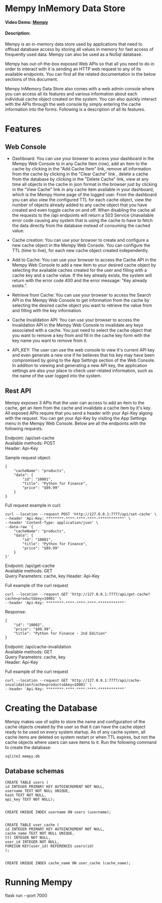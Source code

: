# Mempy InMemory Data Store
#### Video Demo:  [Mempy](https://www.youtube.com/watch?v=Oy6zvRpPX9g)
#### Description:
Mempy is an in-memory data store used by applications that need to offload database access by storing all values in memory for fast access of frequently used data. Mempy can also be used as a NoSql database.

Mempy has out-of-the-box exposed Web APIs so that all you need to do in order to interact with it is sending an HTTP web request to any of its available endpoints. You can find all the related documentation in the below sections of this document.

Mempy InMemory Data Store also comes with a web admin console where you can access all its features and various information about each individual cache object created on the system. You can also quickly interact with the APIs through the web console by simply entering the cache information into the forms. Following is a description of all its features.

# Features

## Web Console

- Dashboard: You can use your browser to access your dashboard in the Mempy Web Console to in any Cache Item (row), add an item to the cache by clicking in the "Add Cache Item" link, remove all information from the cache by clicking in the "Clear Cache" link , delete a cache from the database by clicking in the "Delete Cache" link, view at any time all objects in the cache in json format in the browser just by clicking in the "View Cache" link in any cache item available in your dashboard, which is the Mempy Home page of the logged user. From the dashboard you can also view the configured TTL for each cache object, view the number of objects already added to any cache object that you have created and even toggle cache on and off. When disabling the cache all the requests to the /api endpoints will return a 503 Service Unavailable error code causing any system that is using the cache to have to fetch the data directly from the database instead of consuming the cached value. 

- Cache creation: You can use your browser to create and configure a new cache object in the Mempy Web Console. You can configure the TTL (time to live), for each new cache object created independently.

- Add to Cache: You can use your browser to access the Cache API in the Mempy Web Console to add a new item to your desired cache object by selecting the available caches created for the user and filling with a cache key and a cache value. If the key already exists, the system will return with the error code 400 and the error message: "Key already exists.".

- Retrieve from Cache: You can use your browser to access the Search API in the Mempy Web Console to get information from the cache by selecting the desired cache object you want to retrieve the value from and filling with the key information. 

- Cache Invalidation API: You can use your browser to access the Invalidation API in the Mempy Web Console to invalidate any keys associated with a cache. You just need to select the cache object that you want to remove a key from and fill in the cache key form with the key name you want to remove from it.

- API_KEY: The user can use the web console to view it's current API key and even generate a new one if he believes that his key may have been compromised by going to the App Settings section of the Web Console. In addition to viewing and generating a new API key, the application settings are also your place to check user-related information, such as the name of the user logged into the system.
 

## Rest API

Mempy exposes 3 APIs that the user can access to add an item to the cache, get an item from the cache and invalidate a cache item by it's key. All exposed APIs require that you send a header with your Api-Key algong with the request. You can get your Api-Key by visiting the App Settings menu in the Mempy Web Console. Below are all the endpoints with the following requests.

Endpoint: /api/set-cache<br/>
Available methods: POST<br/>
Header: Api-Key<br/>

Sample request object:<br/>

```
{
    "cacheName": "products",
    "data": {
        "id": "10001",
        "title": "Python for Finance",
        "price": "$89.99"
    }
}
```

Full request example in curl: 

```
curl --location --request POST 'http://127.0.0.1:7777/api/set-cache' \
--header 'Api-Key: ********-****-****-****-************' \
--header 'Content-Type: application/json' \
--data-raw '{
    "cacheName": "products",
    "data": {
        "id": "10001",
        "title": "Python for Finance",
        "price": "$89.99"
    }
}'
```

Endpoint: /api/get-cache<br/>
Available methods: GET<br/>
Query Parameters: cache, key
Header: Api-Key<br/>

Full example of the curl request

```
curl --location --request GET 'http://127.0.0.1:7777/api/get-cache?cache=product&key=10001' \
--header 'Api-Key: ********-****-****-****-************'
```

Response:

```
{
    "id": "10002",
    "price": "$89.99",
    "title": "Python for Finance - 2nd Edition"
}
```

Endpoint: /api/cache-invalidation<br/>
Available methods: GET<br/>
Query Parameters: cache, key<br/>
Header: Api-Key<br/>

Full example of the curl request

```
curl --location --request GET 'http://127.0.0.1:7777/api/cache-invalidation?cache=products&key=10001' \
--header 'Api-Key: ********-****-****-****-************'
```


# Creating the Database

Mempy makes use of sqlite to store the name and configuration of the cache objects created by the user so that it can have the cache object ready to be used on every system startup. As of any cache system, all cache items are deleted on system restart or when TTL expires, but not the cache objects where users can save items to it. Run the following command to create the database:

```
sqlite3 mempy.db
```

## Database schemas

```
CREATE TABLE users (
id INTEGER PRIMARY KEY AUTOINCREMENT NOT NULL, 
username TEXT NOT NULL UNIQUE, 
hash TEXT NOT NULL, 
api_key TEXT NOT NULL);


CREATE UNIQUE INDEX username ON users (username);


CREATE TABLE user_cache (
id INTEGER PRIMARY KEY AUTOINCREMENT NOT NULL, 
cache_name TEXT NOT NULL UNIQUE, 
ttl INTEGER NOT NULL, 
user_id INTEGER NOT NULL,
FOREIGN KEY(user_id) REFERENCES users(id)
);


CREATE UNIQUE INDEX cache_name ON user_cache (cache_name);
```

# Running Mempy

flask run --port 7000